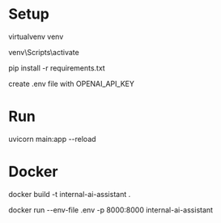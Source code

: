 # Setup
virtualvenv venv

venv\Scripts\activate

pip install -r requirements.txt

create .env file with OPENAI_API_KEY

# Run

uvicorn main:app --reload

# Docker

docker build -t internal-ai-assistant .

docker run --env-file .env -p 8000:8000 internal-ai-assistant
